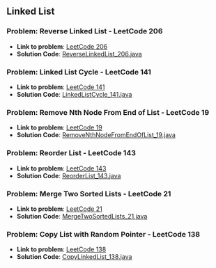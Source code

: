 ## Linked List

### Problem: Reverse Linked List  - LeetCode 206

- **Link to problem**: [LeetCode 206](https://leetcode.com/problems/reverse-linked-list/)
- **Solution Code**: [ReverseLinkedList_206.java](ReverseLinkedList_206.java)

### Problem: Linked List Cycle  - LeetCode 141

- **Link to problem**: [LeetCode 141](https://leetcode.com/problems/linked-list-cycle/)
- **Solution Code**: [LinkedListCycle_141.java](LinkedListCycle_141.java)

### Problem: Remove Nth Node From End of List - LeetCode 19

- **Link to problem**: [LeetCode 19](https://leetcode.com/problems/remove-nth-node-from-end-of-list/)
- **Solution Code**: [RemoveNthNodeFromEndOfList_19.java](RemoveNthNodeFromEndOfList_19.java)

### Problem: Reorder List - LeetCode 143

- **Link to problem**: [LeetCode 143](https://leetcode.com/problems/reorder-list/)
- **Solution Code**: [ReorderList_143.java](ReorderList_143.java)

### Problem: Merge Two Sorted Lists - LeetCode 21

- **Link to problem**: [LeetCode 21](https://leetcode.com/problems/merge-two-sorted-lists/)
- **Solution Code**: [MergeTwoSortedLists_21.java](MergeTwoSortedLists_21.java)

### Problem: Copy List with Random Pointer - LeetCode 138

- **Link to problem**: [LeetCode 138](https://leetcode.com/problems/copy-list-with-random-pointer/)
- **Solution Code**: [CopyLinkedList_138.java](CopyLinkedList_138.java)
